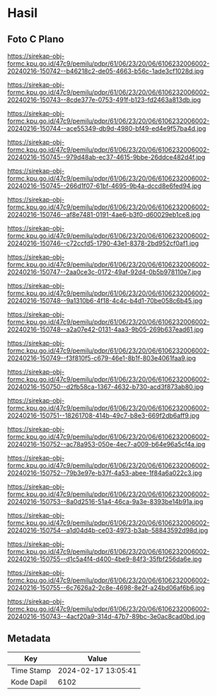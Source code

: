 # Hasil

## Foto C Plano

https://sirekap-obj-formc.kpu.go.id/47c9/pemilu/pdpr/61/06/23/20/06/6106232006002-20240216-150742--b46218c2-de05-4663-b56c-1ade3cf1028d.jpg

https://sirekap-obj-formc.kpu.go.id/47c9/pemilu/pdpr/61/06/23/20/06/6106232006002-20240216-150743--8cde377e-0753-491f-b123-fd2463a813db.jpg

https://sirekap-obj-formc.kpu.go.id/47c9/pemilu/pdpr/61/06/23/20/06/6106232006002-20240216-150744--ace55349-db9d-4980-bf49-ed4e9f57ba4d.jpg

https://sirekap-obj-formc.kpu.go.id/47c9/pemilu/pdpr/61/06/23/20/06/6106232006002-20240216-150745--979d48ab-ec37-4615-9bbe-26ddce482d4f.jpg

https://sirekap-obj-formc.kpu.go.id/47c9/pemilu/pdpr/61/06/23/20/06/6106232006002-20240216-150745--266d1f07-61bf-4695-9b4a-dccd8e6fed94.jpg

https://sirekap-obj-formc.kpu.go.id/47c9/pemilu/pdpr/61/06/23/20/06/6106232006002-20240216-150746--af8e7481-0191-4ae6-b3f0-d60029eb1ce8.jpg

https://sirekap-obj-formc.kpu.go.id/47c9/pemilu/pdpr/61/06/23/20/06/6106232006002-20240216-150746--c72ccfd5-1790-43e1-8378-2bd952cf0af1.jpg

https://sirekap-obj-formc.kpu.go.id/47c9/pemilu/pdpr/61/06/23/20/06/6106232006002-20240216-150747--2aa0ce3c-0172-49af-92d4-0b5b978110e7.jpg

https://sirekap-obj-formc.kpu.go.id/47c9/pemilu/pdpr/61/06/23/20/06/6106232006002-20240216-150748--9a1310b6-4f18-4c4c-b4d1-70be058c6b45.jpg

https://sirekap-obj-formc.kpu.go.id/47c9/pemilu/pdpr/61/06/23/20/06/6106232006002-20240216-150748--a2a07e42-0131-4aa3-9b05-269b637ead61.jpg

https://sirekap-obj-formc.kpu.go.id/47c9/pemilu/pdpr/61/06/23/20/06/6106232006002-20240216-150749--f3f810f5-c679-46e1-8b1f-803e4061faa9.jpg

https://sirekap-obj-formc.kpu.go.id/47c9/pemilu/pdpr/61/06/23/20/06/6106232006002-20240216-150750--d2fb58ca-1367-4632-b730-acd3f873ab80.jpg

https://sirekap-obj-formc.kpu.go.id/47c9/pemilu/pdpr/61/06/23/20/06/6106232006002-20240216-150751--18261708-414b-49c7-b8e3-669f2db6aff9.jpg

https://sirekap-obj-formc.kpu.go.id/47c9/pemilu/pdpr/61/06/23/20/06/6106232006002-20240216-150752--ac78a953-050e-4ec7-a009-b64e96a5cf4a.jpg

https://sirekap-obj-formc.kpu.go.id/47c9/pemilu/pdpr/61/06/23/20/06/6106232006002-20240216-150752--79b3e97e-b37f-4a53-abee-1f84a6a022c3.jpg

https://sirekap-obj-formc.kpu.go.id/47c9/pemilu/pdpr/61/06/23/20/06/6106232006002-20240216-150753--8a0d2516-51a4-46ca-9a3e-8393be14b91a.jpg

https://sirekap-obj-formc.kpu.go.id/47c9/pemilu/pdpr/61/06/23/20/06/6106232006002-20240216-150754--a1d04d4b-ce03-4973-b3ab-58843592d98d.jpg

https://sirekap-obj-formc.kpu.go.id/47c9/pemilu/pdpr/61/06/23/20/06/6106232006002-20240216-150755--d1c5a4f4-d400-4be9-84f3-35fbf256da6e.jpg

https://sirekap-obj-formc.kpu.go.id/47c9/pemilu/pdpr/61/06/23/20/06/6106232006002-20240216-150755--6c7626a2-2c8e-4698-8e2f-a24bd06af6b6.jpg

https://sirekap-obj-formc.kpu.go.id/47c9/pemilu/pdpr/61/06/23/20/06/6106232006002-20240216-150743--4acf20a9-314d-47b7-89bc-3e0ac8cad0bd.jpg


## Metadata

| Key        | Value               |
| ---------- | ------------------- |
| Time Stamp | 2024-02-17 13:05:41 |
| Kode Dapil | 6102                |




